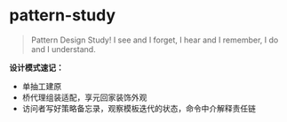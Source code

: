 # pattern-study
> Pattern Design Study! I see and I forget, I hear and I remember, I do and I understand.

**设计模式速记：**
- 单抽工建原
- 桥代理组装适配，享元回家装饰外观
- 访问者写好策略备忘录，观察模板迭代的状态，命令中介解释责任链
